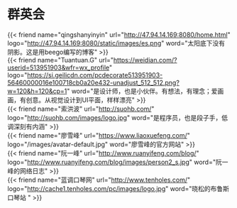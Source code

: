 # 群英会



{{< friend name="qingshanyinyin" url="http://47.94.14.169:8080/home.html" logo="http://47.94.14.169:8080/static/images/es.png" word="太阳底下没有阴影。这是用beego编写的博客" >}}  
{{< friend name="Tuantuan.G" url="https://weidian.com/?userid=513951903&wfr=wx_profile" logo="https://si.geilicdn.com/pcdecorate513951903-56460000016e100718cb0a20e432-unadjust_512_512.png?w=120&h=120&cp=1" word="是设计师，也是小伙伴。有想法，有理念；爱画画，有创意。从视觉设计到UI平面，样样漂亮" >}}  
{{< friend name="索洪波" url="http://suohb.com/" logo="http://suohb.com/images/logo.jpg" word="是程序员，也是段子手，低调深刻有内涵" >}}  
{{< friend name="廖雪峰" url="https://www.liaoxuefeng.com/" logo="/images/avatar-default.jpg" word="廖雪峰的官方网站" >}}  
{{< friend name="阮一峰" url="http://www.ruanyifeng.com/blog/" logo="http://www.ruanyifeng.com/blog/images/person2_s.jpg" word="阮一峰的网络日志" >}}  
{{< friend name="蓝调口琴网" url="http://www.tenholes.com/" logo="http://cache1.tenholes.com/pc/images/logo.jpg" word="晓松的布鲁斯口琴站  " >}}  
